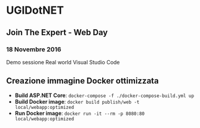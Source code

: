 # UGIDotNET
## Join The Expert - Web Day
### 18 Novembre 2016

Demo sessione Real world Visual Studio Code

## Creazione immagine Docker ottimizzata
* **Build ASP.NET Core**: `docker-compose -f ./docker-compose-build.yml up`
* **Build Docker image**: `docker build publish/web -t local/webapp:optimized`
* **Run Docker image**: `docker run -it --rm -p 8080:80 local/webapp:optimized`

